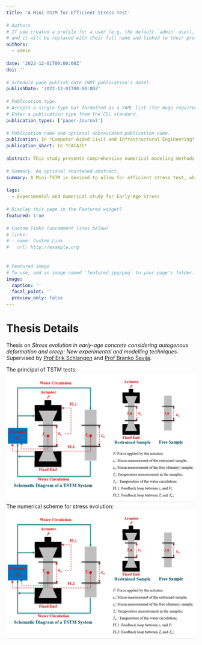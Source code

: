 ```yaml
---
title: 'A Mini-TSTM for Efficient Stress Test'

# Authors
# If you created a profile for a user (e.g. the default `admin` user), write the username (folder name) here
# and it will be replaced with their full name and linked to their profile.
authors:
  - admin

date: '2022-12-01T00:00:00Z'
doi: ''

# Schedule page publish date (NOT publication's date).
publishDate: '2022-12-01T00:00:00Z'

# Publication type.
# Accepts a single type but formatted as a YAML list (for Hugo requirements).
# Enter a publication type from the CSL standard.
publication_types: ['paper-Journal']

# Publication name and optional abbreviated publication name.
publication: In *Computer-Aided Civil and Infrastructural Engineering*
publication_short: In *CACAIE*

abstract: This study presents comprehensive numerical modeling methods for simulating early‐age stress (EAS) relaxation in cementitious materials, based on the autogenous deformation (AD), elastic modulus, creep, and stress continuously tested by a mini temperature stress testing machine (Mini‐TSTM) and a mini AD testing machine from a very early age (i.e., from a few hours to a week). Four methods for converting creep compliance to relaxation modulus were discussed in detail and used for the one‐dimensional (1D) and three‐dimensional (3D) simulation of stress evolution in the Mini‐TSTM test. Furthermore, virtual creep and relaxation tests were conducted using an exponential algorithm with either the Kelvin or Maxwell chains to show their applicability in simulating the viscoelastic behavior of early‐age cementitious materials. The results showed that the exponential algorithm with the Maxwell chain using an exponential conversion function from creep to relaxation obtains good prediction accuracy of EAS in 3D analysis. The numerical solutions of the Volterra integral of creep compliance can lead to a negative relaxation modulus, thus introducing stress calculation errors in both 1D and 3D analysis.

# Summary. An optional shortened abstract.
summary: A Mini-TSTM is devised to allow for efficient stress test, which further enanbles comprehensive numerical study on the stress evolution, particularly on the creep-relaxation conversion in the simulation.

tags:
  - Experimental and numerical study for Early-Age Stress

# Display this page in the Featured widget?
featured: true

# Custom links (uncomment lines below)
# links:
# - name: Custom Link
#   url: http://example.org


# Featured image
# To use, add an image named `featured.jpg/png` to your page's folder.
image:
  caption: ''
  focal_point: ''
  preview_only: false
---
```


# Thesis Details

Thesis on _Stress evolution in early-age concrete considering autogenous deformation and creep: New experimental and modelling techniques_. Supervised by [Prof Erik Schlangen](https://www.erikschlangen.net/) and [Prof Branko Šavija](https://www.tudelft.nl/en/staff/b.savija/).

The principal of TSTM tests:
![Image 1](featured1.jpg)
The numerical scheme for stress evolution:
![Image 2](featured1.jpg)
